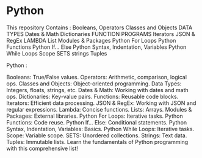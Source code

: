 # Python
This repository Contains : Booleans, Operators Classes and Objects DATA TYPES Dates &amp; Math Dictionaries FUNCTION PROGRAMS Iterators JSON &amp; RegEx LAMBDA List Modules &amp; Packages Python For Loops Python Functions Python If... Else Python Syntax, Indentation, Variables Python While Loops Scope SETS strings Tuples


Python :

Booleans: True/False values.
Operators: Arithmetic, comparison, logical ops.
Classes and Objects: Object-oriented programming.
Data Types: Integers, floats, strings, etc.
Dates & Math: Working with dates and math ops.
Dictionaries: Key-value pairs.
Functions: Reusable code blocks.
Iterators: Efficient data processing.
JSON & RegEx: Working with JSON and regular expressions.
Lambda: Concise functions.
Lists: Arrays.
Modules & Packages: External libraries.
Python For Loops: Iterative tasks.
Python Functions: Code reuse.
Python If... Else: Conditional statements.
Python Syntax, Indentation, Variables: Basics.
Python While Loops: Iterative tasks.
Scope: Variable scope.
SETS: Unordered collections.
Strings: Text data.
Tuples: Immutable lists.
Learn the fundamentals of Python programming with this comprehensive list!

